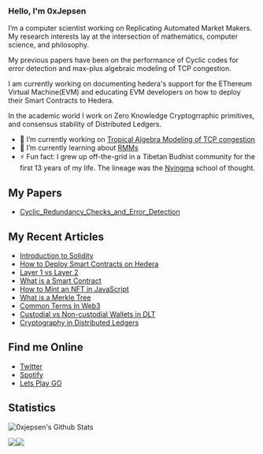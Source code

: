 ### Hello, I'm 0xJepsen

I’m a computer scientist working on Replicating Automated Market Makers. My research interests lay at the intersection of mathematics, computer science, and philosophy.

My previous papers have been on the performance of Cyclic codes for error detection and max-plus algebraic modeling of TCP congestion.

I am currently working on documenting hedera's support for the EThereum Virtual Machine(EVM) and educating EVM developers on how to deploy their Smart Contracts to Hedera.

In the academic world I work on Zero Knowledge Cryptogrraphic primitives, and consensus stability of Distributed Ledgers.

- 🔭 I’m currently working on [Tropical Algebra Modeling of TCP congestion](https://doi-org.ezproxy2.library.colostate.edu/10.1145/347059.347548)
- 🌱 I’m currently learning about [RMMs](https://arxiv.org/pdf/2103.14769.pdf)
- ⚡ Fun fact: I grew up off-the-grid in a Tibetan Budhist community for the first 13 years of my life. The lineage was the [Nyingma](https://www.rigpawiki.org/index.php?title=Nyingma) school of thought. 

## My Papers

- [Cyclic_Redundancy_Checks_and_Error_Detection](https://github.com/0xJepsen/CRC_Research/blob/master/Cyclic_Redundancy_Checks_and_Error_Detection.pdf)

## My Recent Articles 

- [Introduction to Solidity](https://www.hedera.com/blog/introduction-solidity-smart-contracts)
- [How to Deploy Smart Contracts on Hedera](https://dev.to/0xjepsen/how-to-deploy-cost-effective-smart-contracts-3a3l)
- [Layer 1 vs Layer 2](https://dev.to/0xjepsen/layer-1-vs-layer-2-15kf)
- [What is a Smart Contract](https://dev.to/0xjepsen/what-are-smart-contracts-16ai)
- [How to Mint an NFT in JavaScript](https://dev.to/0xjepsen/how-to-mint-an-nft-with-javascript-2nci)
- [What is a Merkle Tree](https://dev.to/0xjepsen/what-is-a-merkle-tree-2kc5)
- [Common Terms In Web3](https://dev.to/0xjepsen/common-terms-in-web3-5g9h)
- [Custodial vs Non-custodial Wallets in DLT](https://dev.to/0xjepsen/custodial-vs-non-custodial-wallets-in-dlt-3jb5)
- [Cryptography in Distributed Ledgers](https://dev.to/0xjepsen/an-introduction-to-cryptography-in-distributed-ledger-technology-268l)

## Find me Online

- [Twitter](https://twitter.com/0xjepsen)
- [Spotify](https://open.spotify.com/user/1218873725?si=dae5e3b67ac04c34)
- [Lets Play GO](https://online-go.com/player/906330/)

## Statistics

![0xjepsen's Github Stats](https://github-readme-stats.vercel.app/api?username=0xjepsen&count_private=true&theme=tokyonight&hide=contribs,prs)

[comment]:<[![spotify-github-profile](https://spotify-github-profile.vercel.app/api/view?uid=1218873725&cover_image=true&theme=default)](https://github.com/kittinan/spotify-github-profile)>


![](https://img.shields.io/github/last-commit/0xjepsen/0xjepsen)![](https://visitor-badge.laobi.icu/badge?page_id=0xjepsen)

